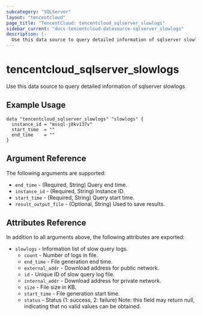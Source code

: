 ```yaml
---
subcategory: "SQLServer"
layout: "tencentcloud"
page_title: "TencentCloud: tencentcloud_sqlserver_slowlogs"
sidebar_current: "docs-tencentcloud-datasource-sqlserver_slowlogs"
description: |-
  Use this data source to query detailed information of sqlserver slowlogs
---
```


# tencentcloud_sqlserver_slowlogs

Use this data source to query detailed information of sqlserver slowlogs

## Example Usage

```hcl
data "tencentcloud_sqlserver_slowlogs" "slowlogs" {
  instance_id = "mssql-j8kv137v"
  start_time  = ""
  end_time    = ""
}
```

## Argument Reference

The following arguments are supported:

* `end_time` - (Required, String) Query end time.
* `instance_id` - (Required, String) Instance ID.
* `start_time` - (Required, String) Query start time.
* `result_output_file` - (Optional, String) Used to save results.

## Attributes Reference

In addition to all arguments above, the following attributes are exported:

* `slowlogs` - Information list of slow query logs.
  * `count` - Number of logs in file.
  * `end_time` - File generation end time.
  * `external_addr` - Download address for public network.
  * `id` - Unique ID of slow query log file.
  * `internal_addr` - Download address for private network.
  * `size` - File size in KB.
  * `start_time` - File generation start time.
  * `status` - Status (1: success, 2: failure) Note: this field may return null, indicating that no valid values can be obtained.


